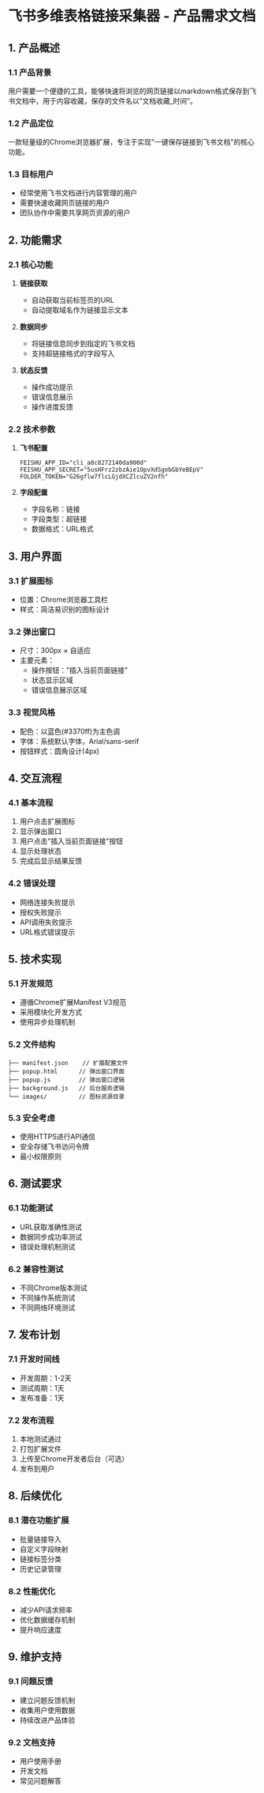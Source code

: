 # 飞书多维表格链接采集器 - 产品需求文档

## 1. 产品概述

### 1.1 产品背景
用户需要一个便捷的工具，能够快速将浏览的网页链接以markdown格式保存到飞书文档中，用于内容收藏，保存的文件名以”文档收藏_时间”。

### 1.2 产品定位
一款轻量级的Chrome浏览器扩展，专注于实现"一键保存链接到飞书文档"的核心功能。

### 1.3 目标用户
- 经常使用飞书文档进行内容管理的用户
- 需要快速收藏网页链接的用户
- 团队协作中需要共享网页资源的用户

## 2. 功能需求

### 2.1 核心功能
1. **链接获取**
   - 自动获取当前标签页的URL
   - 自动提取域名作为链接显示文本

2. **数据同步**
   - 将链接信息同步到指定的飞书文档
   - 支持超链接格式的字段写入

3. **状态反馈**
   - 操作成功提示
   - 错误信息展示
   - 操作进度反馈

### 2.2 技术参数
1. **飞书配置**
   ```
   FEISHU_APP_ID="cli_a8c8272140da900d"
   FEISHU_APP_SECRET="5usHFrz2zbzAie1OpvXdSgobGbYeBEpV"
   FOLDER_TOKEN="G26gflw7flcLGjdXCZlcuZV2nfh"
   ```

2. **字段配置**
   - 字段名称：链接
   - 字段类型：超链接
   - 数据格式：URL格式

## 3. 用户界面

### 3.1 扩展图标
- 位置：Chrome浏览器工具栏
- 样式：简洁易识别的图标设计

### 3.2 弹出窗口
- 尺寸：300px × 自适应
- 主要元素：
  - 操作按钮："插入当前页面链接"
  - 状态显示区域
  - 错误信息展示区域

### 3.3 视觉风格
- 配色：以蓝色(#3370ff)为主色调
- 字体：系统默认字体，Arial/sans-serif
- 按钮样式：圆角设计(4px)

## 4. 交互流程

### 4.1 基本流程
1. 用户点击扩展图标
2. 显示弹出窗口
3. 用户点击"插入当前页面链接"按钮
4. 显示处理状态
5. 完成后显示结果反馈

### 4.2 错误处理
- 网络连接失败提示
- 授权失败提示
- API调用失败提示
- URL格式错误提示

## 5. 技术实现

### 5.1 开发规范
- 遵循Chrome扩展Manifest V3规范
- 采用模块化开发方式
- 使用异步处理机制

### 5.2 文件结构
```
├── manifest.json    // 扩展配置文件
├── popup.html      // 弹出窗口界面
├── popup.js        // 弹出窗口逻辑
├── background.js   // 后台服务逻辑
└── images/         // 图标资源目录
```

### 5.3 安全考虑
- 使用HTTPS进行API通信
- 安全存储飞书访问令牌
- 最小权限原则

## 6. 测试要求

### 6.1 功能测试
- URL获取准确性测试
- 数据同步成功率测试
- 错误处理机制测试

### 6.2 兼容性测试
- 不同Chrome版本测试
- 不同操作系统测试
- 不同网络环境测试

## 7. 发布计划

### 7.1 开发时间线
- 开发周期：1-2天
- 测试周期：1天
- 发布准备：1天

### 7.2 发布流程
1. 本地测试通过
2. 打包扩展文件
3. 上传至Chrome开发者后台（可选）
4. 发布到用户

## 8. 后续优化

### 8.1 潜在功能扩展
- 批量链接导入
- 自定义字段映射
- 链接标签分类
- 历史记录管理

### 8.2 性能优化
- 减少API请求频率
- 优化数据缓存机制
- 提升响应速度

## 9. 维护支持

### 9.1 问题反馈
- 建立问题反馈机制
- 收集用户使用数据
- 持续改进产品体验

### 9.2 文档支持
- 用户使用手册
- 开发文档
- 常见问题解答
